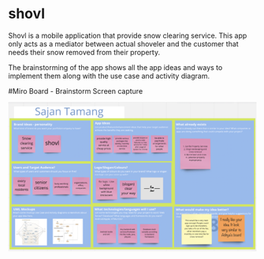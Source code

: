 # shovl
Shovl is a mobile application that provide snow clearing service. This app only acts as a mediator between actual shoveler and the customer that needs their snow removed from their property.

The brainstorming of the app shows all the app ideas and ways to implement them along with the use case and activity diagram.

#Miro Board - Brainstorm Screen capture

![Miro Board - Brainstorm Screen capture](images/Shovl_Miro_Board_ss.png) 

